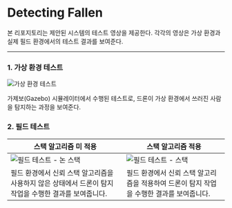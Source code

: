 # Detecting Fallen

본 리포지토리는 제안된 시스템의 테스트 영상을 제공한다. 각각의 영상은 가상 환경과 실제 필드 환경에서의 테스트 결과를 보여준다.

---

### 1. 가상 환경 테스트
![가상 환경 테스트](https://github.com/kdykmg/Detecting_Fallen/blob/main/gazebo.gif)

가제보(Gazebo) 시뮬레이터에서 수행된 테스트로, 드론이 가상 환경에서 쓰러진 사람을 탐지하는 과정을 보여준다.

### 2. 필드 테스트

| **스택 알고리즘 미 적용** | **스택 알고리즘 적용** |
|---------------------------|-------------------------|
| ![필드 테스트 - 논 스택](https://github.com/kdykmg/Detecting_Fallen/blob/main/Non%20Stack.gif) | ![필드 테스트 - 스택](https://github.com/kdykmg/Detecting_Fallen/blob/main/Stack.gif) |
| 필드 환경에서 신뢰 스택 알고리즘을 사용하지 않은 상태에서 드론이 탐지 작업을 수행한 결과를 보여줍니다. | 필드 환경에서 신뢰 스택 알고리즘을 적용하여 드론이 탐지 작업을 수행한 결과를 보여줍니다. |

